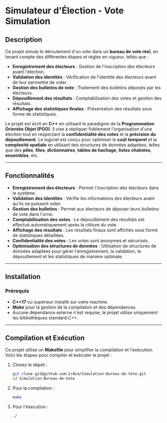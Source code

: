 # Simulateur d'Élection - Vote Simulation

## Description

Ce projet simule le déroulement d'un vote dans un **bureau de vote réel**, en tenant compte des différentes étapes et règles en vigueur, telles que :

- **Enregistrement des électeurs** : Gestion de l'inscription des électeurs avant l'élection.
- **Validation des identités** : Vérification de l'identité des électeurs avant de leur permettre de voter.
- **Gestion des bulletins de vote** : Traitement des bulletins déposés par les électeurs.
- **Dépouillement des résultats** : Comptabilisation des votes et gestion des résultats.
- **Affichage des statistiques finales** : Présentation des résultats sous forme de statistiques.

Le projet est écrit en **C++** en utilisant le paradigme de la **Programmation Orientée Objet (POO)**. Il vise à répliquer fidèlement l'organisation d'une élection tout en respectant la **confidentialité des votes** et la **précision du dépouillement**. Le logiciel est conçu pour optimiser le **coût temporel** et la **complexité spatiale** en utilisant des structures de données adaptées, telles que des **piles**, **files**, **dictionnaires**, **tables de hachage**, **listes chaînées**, **ensembles**, etc.

---

## Fonctionnalités

- **Enregistrement des électeurs** : Permet l'inscription des électeurs dans le système.
- **Validation des identités** : Vérifie les informations des électeurs avant qu'ils ne puissent voter.
- **Gestion des bulletins** : Permet aux électeurs de déposer leurs bulletins de vote dans l'urne.
- **Comptabilisation des votes** : Le dépouillement des résultats est effectué automatiquement après la clôture du vote.
- **Affichage des résultats** : Les résultats finaux sont affichés sous forme de statistiques détaillées.
- **Confidentialité des votes** : Les votes sont anonymes et sécurisés.
- **Optimisation des structures de données** : Utilisation de structures de données adaptées pour gérer l'enregistrement, la validation, le dépouillement et les statistiques de manière optimale.

---

## Installation

### Prérequis

- **C++17** ou supérieur installé sur votre machine.
- **Make** pour la gestion de la compilation et des dépendances.
- Aucune dépendance externe n'est requise, le projet utilise uniquement les bibliothèques standard C++.

---

## Compilation et Exécution

Ce projet utilise un **Makefile** pour simplifier la compilation et l'exécution. Voici les étapes pour compiler et exécuter le projet :

1. Clonez le dépôt :
   ```bash
   git clone git@github.com:IrALm/Simulation-Bureau-de-Vote.git
   cd Simulation-Bureau-de-Vote
2. Pour la compilation :
   ```bash
   make

3. Pour l'éxecution :
   ```bash
   ./

                                      
